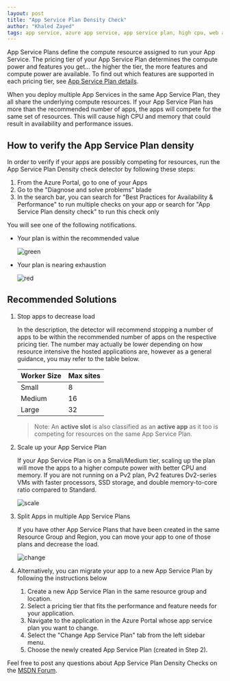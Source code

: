 ```yaml
---
layout: post
title: "App Service Plan Density Check"
author: "Khaled Zayed"
tags: app service, azure app service, app service plan, high cpu, web app, high memory, self-help, troubleshooting
---
```


App Service Plans define the compute resource assigned to run your App Service. The pricing tier of your App Service Plan determines the compute power and features you get... the higher the tier, the more features and compute power are available. To find out which features are supported in each pricing tier, see [App Service Plan details](https://azure.microsoft.com/en-us/pricing/details/app-service/plans/).

When you deploy multiple App Services in the same App Service Plan, they all share the underlying compute resources. If your App Service Plan has more than the recommended number of apps, the apps will compete for the same set of resources. This will cause high CPU and memory that could result in availability and performance issues.

## How to verify the App Service Plan density

In order to verify if your apps are possibly competing for resources, run the App Service Plan Density check detector by following these steps:

1. From the Azure Portal, go to one of your Apps
2. Go to the "Diagnose and solve problems" blade
3. In the search bar, you can search for "Best Practices for Availability & Performance" to run multiple checks on your app or search for "App Service Plan density check" to run this check only

You will see one of the following notifications.

- Your plan is within the recommended value

    ![green]({{site.baseurl}}/media/2019/05/Green.JPG)

- Your plan is nearing exhaustion

    ![red]({{site.baseurl}}/media/2019/05/red.png)

## Recommended Solutions

1. Stop apps to decrease load

    In the description, the detector will recommend stopping a number of apps to be within the recommended number of apps on the respective pricing tier. The number may actually be lower depending on how resource intensive the hosted applications are, however as a general guidance, you may refer to the table below.

    Worker Size | Max sites
    ----------- | ---
    Small       | 8
    Medium      | 16
    Large       | 32

    > Note: An **active slot** is also classified as an **active app** as it too is competing for resources on the same App Service Plan.

1. Scale up your App Service Plan

    If your App Service Plan is on a Small/Medium tier, scaling up the plan will move the apps to a higher compute power with better CPU and memory. If you are not running on a Pv2 plan, Pv2 features Dv2-series VMs with faster processors, SSD storage, and double memory-to-core ratio compared to Standard.

    ![scale]({{site.baseurl}}/media/2019/05/scale.png)

1. Split Apps in multiple App Service Plans

    If you have other App Service Plans that have been created in the same Resource Group and Region, you can move your app to one of those plans and decrease the load.

    ![change]({{site.baseurl}}/media/2019/05/change.png)

1. Alternatively, you can migrate your app to a new App Service Plan by following the instructions below
    1. Create a new App Service Plan in the same resource group and location.
    1. Select a pricing tier that fits the performance and feature needs for your application.
    1. Navigate to the application in the Azure Portal whose app service plan you want to change.
    1. Select the "Change App Service Plan" tab from the left sidebar menu.
    1. Choose the newly created App Service Plan (created in Step 2).

Feel free to post any questions about App Service Plan Density Checks on the [MSDN Forum](https://social.msdn.microsoft.com/forums/azure/en-US/home?forum=windowsazurewebsitespreview).